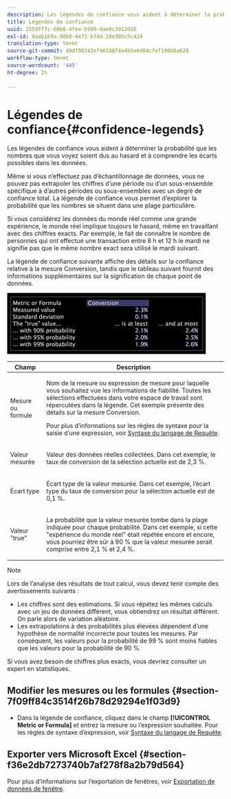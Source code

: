 ```yaml
---
description: Les légendes de confiance vous aident à déterminer la probabilité que les nombres que vous voyez soient dus au hasard et à comprendre les écarts possibles dans les données.
title: Légendes de confiance
uuid: 2559ff7c-6060-4fee-b509-9ae0c3912016
exl-id: 9aab169a-98b8-4e71-b74d-28e385c5c424
translation-type: tm+mt
source-git-commit: d9df90242ef96188f4e4b5e6d04cfef196b0a628
workflow-type: tm+mt
source-wordcount: '445'
ht-degree: 2%

---
```


# Légendes de confiance{#confidence-legends}

Les légendes de confiance vous aident à déterminer la probabilité que les nombres que vous voyez soient dus au hasard et à comprendre les écarts possibles dans les données.

Même si vous n’effectuez pas d’échantillonnage de données, vous ne pouvez pas extrapoler les chiffres d’une période ou d’un sous-ensemble spécifique à d’autres périodes ou sous-ensembles avec un degré de confiance total. La légende de confiance vous permet d’explorer la probabilité que les nombres se situent dans une plage particulière.

Si vous considérez les données du monde réel comme une grande expérience, le monde réel implique toujours le hasard, même en travaillant avec des chiffres exacts. Par exemple, le fait de connaître le nombre de personnes qui ont effectué une transaction entre 8 h et 12 h le mardi ne signifie pas que le même nombre exact sera utilisé le mardi suivant.

La légende de confiance suivante affiche des détails sur la confiance relative à la mesure Conversion, tandis que le tableau suivant fournit des informations supplémentaires sur la signification de chaque point de données.

![](assets/lgd_ConfidenceLegend.png)

<table id="table_387F22C7EF4E4DE9AD810D3D9204676F"> 
 <thead> 
  <tr> 
   <th colname="col1" class="entry"> Champ </th> 
   <th colname="col2" class="entry"> Description </th> 
  </tr> 
 </thead>
 <tbody> 
  <tr> 
   <td colname="col1"> <p>Mesure ou formule </p> </td> 
   <td colname="col2"> <p>Nom de la mesure ou expression de mesure pour laquelle vous souhaitez vue les informations de fiabilité. Toutes les sélections effectuées dans votre espace de travail sont répercutées dans la légende. Cet exemple présente des détails sur la mesure Conversion. </p> <p>Pour plus d’informations sur les règles de syntaxe pour la saisie d’une expression, voir <a href="../../../../home/c-get-started/c-qry-lang-syntx/c-qry-lang-syntx.md#concept-15d1d3f5164a47d49468c5acb7299d9f"> Syntaxe du langage de Requête</a>. </p> </td> 
  </tr> 
  <tr> 
   <td colname="col1"> <p>Valeur mesurée </p> </td> 
   <td colname="col2"> <p>Valeur des données réelles collectées. Dans cet exemple, le taux de conversion de la sélection actuelle est de 2,3 %. </p> </td> 
  </tr> 
  <tr> 
   <td colname="col1"> <p>Écart type </p> </td> 
   <td colname="col2"> <p>Écart type de la valeur mesurée. Dans cet exemple, l’écart type du taux de conversion pour la sélection actuelle est de 0,1 %. </p> </td> 
  </tr> 
  <tr> 
   <td colname="col1"> <p>Valeur "true" </p> </td> 
   <td colname="col2"> <p>La probabilité que la valeur mesurée tombe dans la plage indiquée pour chaque probabilité. Dans cet exemple, si cette "expérience du monde réel" était répétée encore et encore, vous pourriez être sûr à 90 % que la valeur mesurée serait comprise entre 2,1 % et 2,4 %. </p> </td> 
  </tr> 
 </tbody> 
</table>

>[!NOTE]
>
>Lors de l’analyse des résultats de tout calcul, vous devez tenir compte des avertissements suivants :
>* Les chiffres sont des estimations. Si vous répétez les mêmes calculs avec un jeu de données différent, vous obtiendrez un résultat différent. On parle alors de variation aléatoire.
>* Les extrapolations à des probabilités plus élevées dépendent d’une hypothèse de normalité incorrecte pour toutes les mesures. Par conséquent, les valeurs pour la probabilité de 99 % sont moins fiables que les valeurs pour la probabilité de 90 %.

>
>
Si vous avez besoin de chiffres plus exacts, vous devriez consulter un expert en statistiques.

## Modifier les mesures ou les formules {#section-7f09ff84c3514f26b78d29294e1f03d9}

* Dans la légende de confiance, cliquez dans le champ **[!UICONTROL Metric or Formula]** et entrez la mesure ou l’expression souhaitée. Pour les règles de syntaxe d’expression, voir [Syntaxe du langage de Requête](../../../../home/c-get-started/c-qry-lang-syntx/c-qry-lang-syntx.md#concept-15d1d3f5164a47d49468c5acb7299d9f).

## Exporter vers Microsoft Excel {#section-f36e2db7273740b7af278f8a2b79d564}

Pour plus d’informations sur l’exportation de fenêtres, voir [Exportation de données de fenêtre](../../../../home/c-get-started/c-wk-win-wksp/c-exp-win-data.md#concept-8df61d64ed434cc5a499023c44197349).
